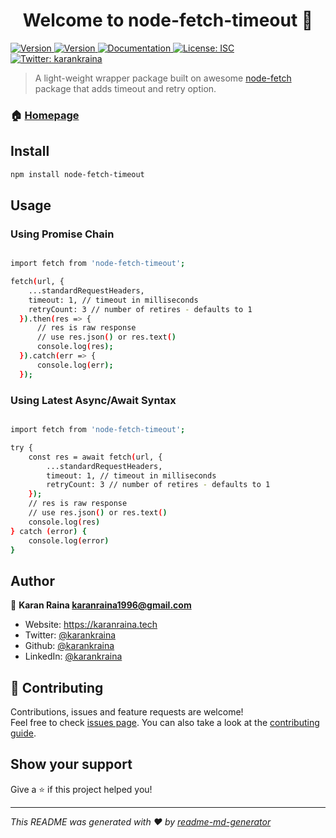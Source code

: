 <h1 align="center">Welcome to node-fetch-timeout 👋</h1>
<p>
  <a href="https://circleci.com/gh/karankraina/node-fetch-timeout/tree/master" target="_blank">
    <img alt="Version" src="https://circleci.com/gh/karankraina/node-fetch-timeout/tree/master.svg?style=svg">
  </a>
  <a href="https://www.npmjs.com/package/node-fetch-timeout" target="_blank">
    <img alt="Version" src="https://img.shields.io/npm/v/node-fetch-timeout.svg">
  </a>
  <a href="https://github.com/karankraina/node-fetch-timeout/blob/master/README.md" target="_blank">
    <img alt="Documentation" src="https://img.shields.io/badge/documentation-yes-brightgreen.svg" />
  </a>
  <a href="#" target="_blank">
    <img alt="License: ISC" src="https://img.shields.io/badge/License-ISC-yellow.svg" />
  </a>
  <a href="https://twitter.com/karankraina" target="_blank">
    <img alt="Twitter: karankraina" src="https://img.shields.io/twitter/follow/karankraina.svg?style=social" />
  </a>
</p>

> A light-weight wrapper package built on awesome [node-fetch](https://github.com/node-fetch/node-fetch) package that adds timeout and retry option.

### 🏠 [Homepage](https://github.com/karankraina/node-fetch-timeout)

## Install

```sh
npm install node-fetch-timeout
```

## Usage


### Using Promise Chain

```sh

import fetch from 'node-fetch-timeout';

fetch(url, {
    ...standardRequestHeaders,
    timeout: 1, // timeout in milliseconds
    retryCount: 3 // number of retires - defaults to 1
  }).then(res => {
      // res is raw response
      // use res.json() or res.text()
      console.log(res);
  }).catch(err => { 
      console.log(err); 
  });

```
### Using Latest Async/Await Syntax

```sh

import fetch from 'node-fetch-timeout';

try {
    const res = await fetch(url, {
        ...standardRequestHeaders,
        timeout: 1, // timeout in milliseconds
        retryCount: 3 // number of retires - defaults to 1
    });
    // res is raw response
    // use res.json() or res.text()
    console.log(res)
} catch (error) {
    console.log(error)
}

```


## Author

👤 **Karan Raina <karanraina1996@gmail.com>**

* Website: https://karanraina.tech
* Twitter: [@karankraina](https://twitter.com/karankraina)
* Github: [@karankraina](https://github.com/karankraina)
* LinkedIn: [@karankraina](https://linkedin.com/in/karankraina)

## 🤝 Contributing

Contributions, issues and feature requests are welcome!<br />Feel free to check [issues page](https://github.com/karankraina/node-fetch-timeout/issues). You can also take a look at the [contributing guide](https://github.com/karankraina/node-fetch-timeout/blob/master/CONTRIBUTING.md).

## Show your support

Give a ⭐️ if this project helped you!

***
_This README was generated with ❤️ by [readme-md-generator](https://github.com/kefranabg/readme-md-generator)_